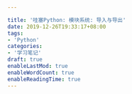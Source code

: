 ```yaml
---

title: '哇塞Python: 模块系统: 导入与导出'
date: 2019-12-26T19:33:17+08:00
tags:
- 'Python'
categories:
- '学习笔记'
draft: true
enableLastMod: true
enableWordCount: true
enableReadingTime: true
---
```


